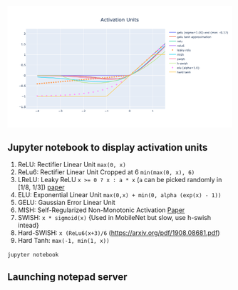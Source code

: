 ![ActivationUnits](images/activations.png)

## Jupyter notebook to display activation units

1. ReLU: Rectifier Linear Unit `max(0, x)`
2. ReLu6: Rectifier Linear Unit Cropped at 6 `min(max(0, x), 6)`
3. LReLU: Leaky ReLU `x >= 0 ? x : a * x` (`a` can be picked randomly in [1/8, 1/3]) [paper](https://arxiv.org/pdf/1505.00853.pdf)
4. ELU: Exponential Linear Unit `max(0,x) + min(0, alpha (exp(x) - 1))`
5. GELU: Gaussian Error Linear Unit
6. MISH: Self-Regularized Non-Monotonic Activation [Paper](https://arxiv.org/pdf/1908.08681.pdf)
7. SWISH: `x * sigmoid(x)` {Used in MobileNet but slow, use h-swish intead}
8. Hard-SWISH: `x (ReLu6(x+3)/6` (https://arxiv.org/pdf/1908.08681.pdf)
9. Hard Tanh: `max(-1, min(1, x))`

```jupyter notebook```
## Launching notepad server

